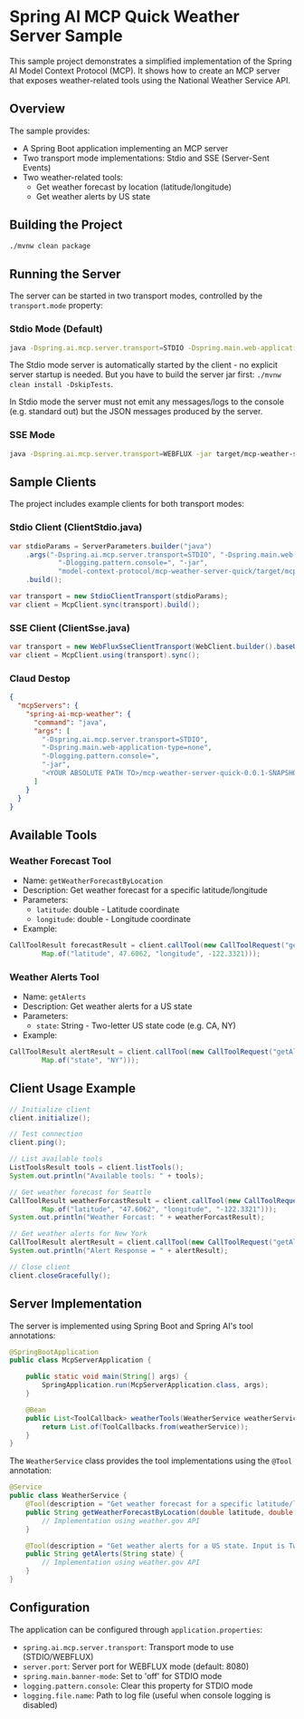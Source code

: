 # Spring AI MCP Quick Weather Server Sample

This sample project demonstrates a simplified implementation of the Spring AI Model Context Protocol (MCP). It shows how to create an MCP server that exposes weather-related tools using the National Weather Service API.

## Overview

The sample provides:
- A Spring Boot application implementing an MCP server
- Two transport mode implementations: Stdio and SSE (Server-Sent Events)
- Two weather-related tools:
  - Get weather forecast by location (latitude/longitude)
  - Get weather alerts by US state

## Building the Project

```bash
./mvnw clean package
```

## Running the Server

The server can be started in two transport modes, controlled by the `transport.mode` property:

### Stdio Mode (Default)

```bash
java -Dspring.ai.mcp.server.transport=STDIO -Dspring.main.web-application-type=none -Dlogging.pattern.console= -jar target/mcp-weather-server-quick-0.0.1-SNAPSHOT.jar
```

The Stdio mode server is automatically started by the client - no explicit server startup is needed.
But you have to build the server jar first: `./mvnw clean install -DskipTests`.

In Stdio mode the server must not emit any messages/logs to the console (e.g. standard out) but the JSON messages produced by the server.

### SSE Mode
```bash
java -Dspring.ai.mcp.server.transport=WEBFLUX -jar target/mcp-weather-server-quick-0.0.1-SNAPSHOT.jar
```

## Sample Clients

The project includes example clients for both transport modes:

### Stdio Client (ClientStdio.java)
```java
var stdioParams = ServerParameters.builder("java")
    .args("-Dspring.ai.mcp.server.transport=STDIO", "-Dspring.main.web-application-type=none",
            "-Dlogging.pattern.console=", "-jar",
            "model-context-protocol/mcp-weather-server-quick/target/mcp-weather-server-quick-0.0.1-SNAPSHOT.jar")
    .build();

var transport = new StdioClientTransport(stdioParams);
var client = McpClient.sync(transport).build();
```

### SSE Client (ClientSse.java)
```java
var transport = new WebFluxSseClientTransport(WebClient.builder().baseUrl("http://localhost:8080"));
var client = McpClient.using(transport).sync();
```

### Claud Destop

```json
{
  "mcpServers": {
    "spring-ai-mcp-weather": {
      "command": "java",
      "args": [
        "-Dspring.ai.mcp.server.transport=STDIO",
        "-Dspring.main.web-application-type=none",
        "-Dlogging.pattern.console=",
        "-jar",
        "<YOUR ABSOLUTE PATH TO>/mcp-weather-server-quick-0.0.1-SNAPSHOT.jar"
      ]
    }
  }
}
```

## Available Tools

### Weather Forecast Tool
- Name: `getWeatherForecastByLocation`
- Description: Get weather forecast for a specific latitude/longitude
- Parameters:
  - `latitude`: double - Latitude coordinate
  - `longitude`: double - Longitude coordinate
- Example:
```java
CallToolResult forecastResult = client.callTool(new CallToolRequest("getWeatherForecastByLocation",
        Map.of("latitude", 47.6062, "longitude", -122.3321)));
```

### Weather Alerts Tool
- Name: `getAlerts`
- Description: Get weather alerts for a US state
- Parameters:
  - `state`: String - Two-letter US state code (e.g. CA, NY)
- Example:
```java
CallToolResult alertResult = client.callTool(new CallToolRequest("getAlerts", 
        Map.of("state", "NY")));
```

## Client Usage Example

```java
// Initialize client
client.initialize();

// Test connection
client.ping();

// List available tools
ListToolsResult tools = client.listTools();
System.out.println("Available tools: " + tools);

// Get weather forecast for Seattle
CallToolResult weatherForcastResult = client.callTool(new CallToolRequest("getWeatherForecastByLocation",
        Map.of("latitude", "47.6062", "longitude", "-122.3321")));
System.out.println("Weather Forcast: " + weatherForcastResult);

// Get weather alerts for New York
CallToolResult alertResult = client.callTool(new CallToolRequest("getAlerts", Map.of("state", "NY")));
System.out.println("Alert Response = " + alertResult);

// Close client
client.closeGracefully();
```

## Server Implementation

The server is implemented using Spring Boot and Spring AI's tool annotations:

```java
@SpringBootApplication
public class McpServerApplication {

    public static void main(String[] args) {
        SpringApplication.run(McpServerApplication.class, args);
    }

    @Bean
    public List<ToolCallback> weatherTools(WeatherService weatherService) {
        return List.of(ToolCallbacks.from(weatherService));
    }
}
```

The `WeatherService` class provides the tool implementations using the `@Tool` annotation:

```java
@Service
public class WeatherService {
    @Tool(description = "Get weather forecast for a specific latitude/longitude")
    public String getWeatherForecastByLocation(double latitude, double longitude) {
        // Implementation using weather.gov API
    }

    @Tool(description = "Get weather alerts for a US state. Input is Two-letter US state code (e.g. CA, NY)")
    public String getAlerts(String state) {
        // Implementation using weather.gov API
    }
}
```

## Configuration

The application can be configured through `application.properties`:

- `spring.ai.mcp.server.transport`: Transport mode to use (STDIO/WEBFLUX)
- `server.port`: Server port for WEBFLUX mode (default: 8080)
- `spring.main.banner-mode`: Set to 'off' for STDIO mode
- `logging.pattern.console`: Clear this property for STDIO mode
- `logging.file.name`: Path to log file (useful when console logging is disabled)

